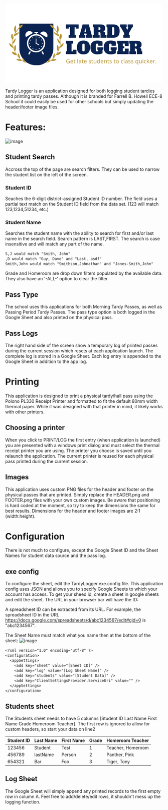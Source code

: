 ![](TardyLoggerLogo.png)

Tardy Logger is an application designed for both logging student tardies and printing tardy passes. Although it is branded for Farrell B. Howell ECE-8 School it  could easily be used for other schools but simply updating the header/footer image files.

# Features:
![image](https://user-images.githubusercontent.com/1467409/165199711-2addd964-bbdd-4b71-b83c-37656eabc63c.png)

## Student Search
Accross the top of the page are search filters. They can be used to narrow the student list on the left of the screen.

### Student ID
Seaches the 6-digit district-assigned Student ID number. The field uses a partial text match on the Student ID field from the data set. (123 will match 123,1234,51234, etc.)

### Student Name
Searches the student name with the ability to search for first and/or last name in the search field. Search pattern is LAST,FIRST.
The search is case insensitive and will match any part of the name.

```
S,J would match "Smith, John"
,D would match "Guy, Dave" and "Last, asdf"
Smith,John would match "Smithson,Johnathan" and "Jones-Smith,John"
```

Grade and Homeroom are drop down filters populated by the available data. They also have an '-ALL-' option to clear the filter.

## Pass Type
The school uses this applications for both Morning Tardy Passes, as well as Passing Period Tardy Passes. The pass type option is both logged in the Google Sheet and also printed on the physical pass.

## Pass Logs
The right hand side of the screen show a temporary log of printed passes during the current session which resets at each application launch.
The complete log is stored in a Google Sheet. Each log entry is appended to the Google Sheet in addition to the app log.

# Printing
This application is designed to print a physical tardy/hall pass using the Polono PL330 Receipt Printer and formatted to fit the default 80mm width thermal paper. While it was designed with that printer in mind, it likely works with other printers.

## Choosing a printer
When you click to PRINT/LOG the first entry (when application is launched) you are presented with a windows print dialog and must select the thermal receipt printer you are using. The printer you choose is saved until you relaunch the application. The current printer is reused for each physical pass printed during the current session.

## Images
This application uses custom PNG files for the header and footer on the physical passes that are printed. Simply replace the HEADER.png and FOOTER.png files with your own custom images. Be aware that positioning is hard coded at the moment, so try to keep the dimensions the same for best results. Dimensions for the header and footer images are 2:1 (width:height).

# Configuration
There is not much to configure, except the Google Sheet ID and the Sheet Names for student data source and the pass log.

## exe config
To configure the sheet, edit the TardyLogger.exe.config file. This application config uses JSON and allows you to specify Google Sheets to which your account has access.
To get your sheed id, create a sheet in google sheets and edit the sheet. The URL in your browser bar will have the ID:

A spreadsheet ID can be extracted from its URL. For example, the spreadsheet ID in the URL https://docs.google.com/spreadsheets/d/abc1234567/edit#gid=0 is "abc1234567".

The Sheet Name must match what you name then at the bottom of the sheet:
![image](https://user-images.githubusercontent.com/1467409/165202224-a92ade4c-9d26-452a-9aa3-bd0eaa95d1d0.png)


```
<?xml version="1.0" encoding="utf-8" ?>
<configuration>
  <appSettings>
    <add key="sheet" value="[Sheet ID]" />
    <add key="log" value="[Log Sheet Name]" />
    <add key="students" value="[Student Data]" />
    <add key="ClientSettingsProvider.ServiceUri" value="" />
  </appSettings>
</configuration>
```

## Students sheet

The Students sheet needs to have 5 columns [Student ID	Last Name	First Name	Grade	Homeroom Teacher]. The first row is ignored to allow for custom headers, so start your data on line2

| Student ID | Last Name | First Name | Grade | Homeroom Teacher |
|------------|-----------|------------|-------|------------------|
| 123456 | Student | Test | 1 | Teacher, Homeroom |
| 456789 | lastName | Person | 2 | Panther, Pink |
| 654321 | Bar | Foo | 3 | Tiger, Tony |

## Log Sheet
The Google Sheet will simply append any printed records to the first empty row in column A. Feel free to add/delete/edit rows, it shouldn't mess up the logging function. 
